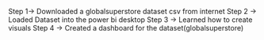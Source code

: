 Step 1-> Downloaded a globalsuperstore dataset csv from internet 
Step 2 -> Loaded Dataset into the power bi desktop
Step 3 -> Learned how to create visuals
Step 4 -> Created a dashboard for the dataset(globalsuperstore)
